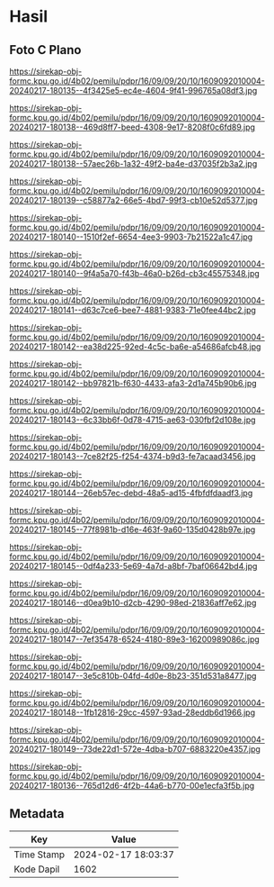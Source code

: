 # Hasil

## Foto C Plano

https://sirekap-obj-formc.kpu.go.id/4b02/pemilu/pdpr/16/09/09/20/10/1609092010004-20240217-180135--4f3425e5-ec4e-4604-9f41-996765a08df3.jpg

https://sirekap-obj-formc.kpu.go.id/4b02/pemilu/pdpr/16/09/09/20/10/1609092010004-20240217-180138--469d8ff7-beed-4308-9e17-8208f0c6fd89.jpg

https://sirekap-obj-formc.kpu.go.id/4b02/pemilu/pdpr/16/09/09/20/10/1609092010004-20240217-180138--57aec26b-1a32-49f2-ba4e-d37035f2b3a2.jpg

https://sirekap-obj-formc.kpu.go.id/4b02/pemilu/pdpr/16/09/09/20/10/1609092010004-20240217-180139--c58877a2-66e5-4bd7-99f3-cb10e52d5377.jpg

https://sirekap-obj-formc.kpu.go.id/4b02/pemilu/pdpr/16/09/09/20/10/1609092010004-20240217-180140--1510f2ef-6654-4ee3-9903-7b21522a1c47.jpg

https://sirekap-obj-formc.kpu.go.id/4b02/pemilu/pdpr/16/09/09/20/10/1609092010004-20240217-180140--9f4a5a70-f43b-46a0-b26d-cb3c45575348.jpg

https://sirekap-obj-formc.kpu.go.id/4b02/pemilu/pdpr/16/09/09/20/10/1609092010004-20240217-180141--d63c7ce6-bee7-4881-9383-71e0fee44bc2.jpg

https://sirekap-obj-formc.kpu.go.id/4b02/pemilu/pdpr/16/09/09/20/10/1609092010004-20240217-180142--ea38d225-92ed-4c5c-ba6e-a54686afcb48.jpg

https://sirekap-obj-formc.kpu.go.id/4b02/pemilu/pdpr/16/09/09/20/10/1609092010004-20240217-180142--bb97821b-f630-4433-afa3-2d1a745b90b6.jpg

https://sirekap-obj-formc.kpu.go.id/4b02/pemilu/pdpr/16/09/09/20/10/1609092010004-20240217-180143--6c33bb6f-0d78-4715-ae63-030fbf2d108e.jpg

https://sirekap-obj-formc.kpu.go.id/4b02/pemilu/pdpr/16/09/09/20/10/1609092010004-20240217-180143--7ce82f25-f254-4374-b9d3-fe7acaad3456.jpg

https://sirekap-obj-formc.kpu.go.id/4b02/pemilu/pdpr/16/09/09/20/10/1609092010004-20240217-180144--26eb57ec-debd-48a5-ad15-4fbfdfdaadf3.jpg

https://sirekap-obj-formc.kpu.go.id/4b02/pemilu/pdpr/16/09/09/20/10/1609092010004-20240217-180145--77f8981b-d16e-463f-9a60-135d0428b97e.jpg

https://sirekap-obj-formc.kpu.go.id/4b02/pemilu/pdpr/16/09/09/20/10/1609092010004-20240217-180145--0df4a233-5e69-4a7d-a8bf-7baf06642bd4.jpg

https://sirekap-obj-formc.kpu.go.id/4b02/pemilu/pdpr/16/09/09/20/10/1609092010004-20240217-180146--d0ea9b10-d2cb-4290-98ed-21836aff7e62.jpg

https://sirekap-obj-formc.kpu.go.id/4b02/pemilu/pdpr/16/09/09/20/10/1609092010004-20240217-180147--7ef35478-6524-4180-89e3-16200989086c.jpg

https://sirekap-obj-formc.kpu.go.id/4b02/pemilu/pdpr/16/09/09/20/10/1609092010004-20240217-180147--3e5c810b-04fd-4d0e-8b23-351d531a8477.jpg

https://sirekap-obj-formc.kpu.go.id/4b02/pemilu/pdpr/16/09/09/20/10/1609092010004-20240217-180148--1fb12816-29cc-4597-93ad-28eddb6d1966.jpg

https://sirekap-obj-formc.kpu.go.id/4b02/pemilu/pdpr/16/09/09/20/10/1609092010004-20240217-180149--73de22d1-572e-4dba-b707-6883220e4357.jpg

https://sirekap-obj-formc.kpu.go.id/4b02/pemilu/pdpr/16/09/09/20/10/1609092010004-20240217-180136--765d12d6-4f2b-44a6-b770-00e1ecfa3f5b.jpg


## Metadata

| Key        | Value               |
| ---------- | ------------------- |
| Time Stamp | 2024-02-17 18:03:37 |
| Kode Dapil | 1602                |




